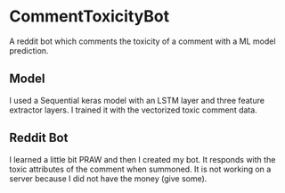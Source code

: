 # CommentToxicityBot
A reddit bot which comments the toxicity of a comment with a ML model prediction.
## Model
I used a Sequential keras model with an LSTM layer and three feature extractor layers. I trained it with the vectorized toxic comment data.
## Reddit Bot
I learned a little bit PRAW and then I created my bot. It responds with the toxic attributes of the comment when summoned. It is not working on a server because I did not have the money (give some). 
